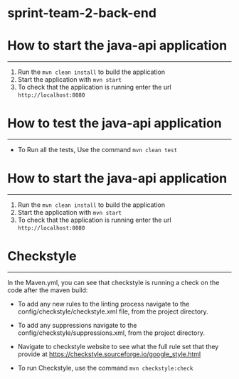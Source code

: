 # sprint-team-2-back-end

# How to start the java-api application
---

1. Run the `mvn clean install` to build the application
2. Start the application with `mvn start`
3. To check that the application is running enter the url `http://localhost:8080`

# How to test the java-api application
---

- To Run all the tests, Use the command `mvn clean test`

# How to start the java-api application
---

1. Run the `mvn clean install` to build the application
2. Start the application with `mvn start`
3. To check that the application is running enter the url `http://localhost:8080`

# Checkstyle
---
In the Maven.yml, you can see that checkstyle is running a check on the code after the maven build:

- To add any new rules to the linting process navigate to the config/checkstyle/checkstyle.xml file, from the project directory.
- To add any suppressions navigate to the config/checkstyle/suppressions.xml, from the project directory.
- Navigate to checkstyle website to see what the full rule set that they provide at https://checkstyle.sourceforge.io/google_style.html

- To run Checkstyle, use the command `mvn checkstyle:check`

